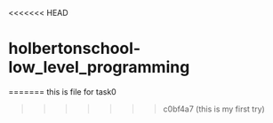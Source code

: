 <<<<<<< HEAD
# holbertonschool-low_level_programming
=======
this is file for task0
>>>>>>> c0bf4a7 (this is my first try)

